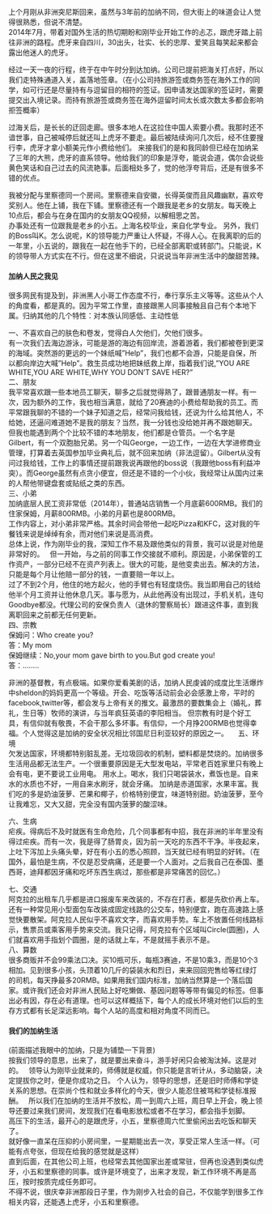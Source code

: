 

上个月刚从非洲突尼斯回来，虽然与3年前的加纳不同，但大街上的味道会让人觉得很熟悉，但说不清楚。  
2014年7月，带着对国外生活的热切期盼和刚毕业开始工作的忐忑，跟虎牙踏上前往非洲的路程。虎牙来自四川，30出头，壮实、长的忠厚、爱笑且每笑起来都会露出他迷人的虎牙。  

经过一天一夜的行程，终于在中午时分到达加纳。公司已提前把海关打点好，所以我们走特殊通道入关，盖落地签章。（在小公司持旅游签或商务签在海外工作的同学，如可行还是尽量持有与逗留目的相符的签证。因申请发达国家的签证时，需要提交出入境记录。而持有旅游签或商务签在海外逗留时间太长或次数太多都会影响拒签概率）  

过海关后，是长长的迂回走廊。很多本地人在这拉住中国人索要小费。我那时还不谙世事，自己被喊停后就还叫上虎牙不要走。最后被陆续询问几次后，经不住要搜行李，虎牙才拿小额美元作小费给他们。
来接我们的是和我同龄但已经在加纳呆了三年的大熊，虎牙的直系领导。他给我们的印象是浮夸，能说会道，偶尔会说些黄色笑话和自己过去的风流艳事。后面相处多了，觉的他浮夸背后，还是有很多不错的优点。

我被分配与里察德同一个房间。里察德来自安徽，长得英俊而且风趣幽默，喜欢夸奖别人。他在上铺，我在下铺。里察德还有一个跟我是老乡的女朋友。每天晚上10点后，都会与在身在国内的女朋友QQ视频，以解相思之苦。  
办事处还有一位跟我是老乡的小五。上海名校毕业，来自化学专业。
另外，我们的Boss叫K。怎么说呢，K的领导能力严重让人怀疑，不得人心。在我离职的后的一年里，小五说的，跟我在一起在他手下的，已经全部离职或转部门。只能说，K的领导带人方式实在不行。但在这里不细说，只说说当年非洲生活中的酸甜苦辣。

#### 加纳人民之我见 ##
很多网民有提及到，非洲黑人小哥工作态度不行，奉行享乐主义等等。这些从个人的角度看，都是真的。因为平常工作里，直接跟黑人同事接触且自己有个本地下属。归纳其他的几个特性：对本族认同感低、主动性低  

一、不喜欢自己的肤色和卷发，觉得白人欠他们，欠他们很多。  
有一次我们去海边游泳，可能是游的海边有回岸流，游着游着，我们都被卷到更深的海域。突然游的更远的一个妹纸喊”Help”，我们也都不会游，只能是自保，所以都向岸边大喊”Help”。救生员成功地把妹纸救上岸，指着我们说,”YOU ARE WHITE,YOU ARE WHITE,WHY YOU DON’T SAVE HER?”  
二、朋友  
我平常喜欢跟一些本地员工聊天，聊多之后就觉得熟了，跟普通朋友一样。有一次，因为额外的工作，我也相当满意，就给了20赛迪的小费给帮助我的员工。而平常跟我聊的不错的一个妹子知道之后，经常问我给钱，还说为什么给其他人，不给她，还逼问难道她不是我的朋友？当然，我一分钱也没给她并再不跟她聊天。  
但我也能遇到两个个比较不错的本地朋友，他们都是仓管员。一个名字是Gilbert，有一个双胞胎兄弟。另一个叫George，一边工作，一边在大学进修商业管理，打算着去英国参加毕业典礼后，就不回来加纳（非法逗留）。Gilbert从没有问过我给钱，工作上的事情还提前跟我说再跟他的boss说（我跟他boss有利益冲突）。而George虽然有点贪小便宜，但还是不错的一个小伙，我经常让从国内过来的人帮他带键盘套或贴纸之类的东西。  
三、小弟  
加纳底层人民工资非常低（2014年），普通站店销售一个月底薪600RMB。我们的住家保姆，月薪800RMB。小弟的月薪也是800RMB。  
工作内容上，对小弟非常严格。其余时间会带他一起吃Pizza和KFC，这对我的午餐钱来说是绰绰有余，而对他们来说是高消费。  
总体上说，作为刚毕业的我，深知工作不易及跟他类似的背景，我可以说是对他是非常好的。  
但一开始，与之前的同事工作交接就不顺利。原因是，小弟保管的工作资产，一部分已经不在资产列表上。很大的可能，是他变卖出去。解决的方法，只能是每个月让他赔一部分的钱，一直要赔一年以上。  
过了不到2个月，他住的地方起火，他的手臂也有轻度烧伤。我当即用自己的钱给他半个月工资并让他休息几天。事与愿为，从此他再没有出现过，手机关机，连句Goodbye都没。代理公司的安保负责人（退休的警察局长）跟进这件事，直到我离职回来之前都无任何更新。    
四、宗教  
保姆问：Who create you?  
答：My mom  
保姆继续：No,your mom gave birth to you.But god create you!  
答：……..  
  
非洲的基督教，有点极端。如果你爱看美剧的话，加纳人民虔诚的成度比生活爆炸中sheldon的妈妈更高一个等级。开会、吃饭等活动前会必会感激上帝，平时的facebook,twitter等，都会发与上帝有关的推文。最激昂的要数集会上（婚礼，葬礼，生日等）牧师的演讲，与当年疯狂英语的李阳相当。
但宗教有时是个好工具，有信仰就有敬畏，不会干那么多坏事。有信仰，一个月挣200RMB也觉得幸福。个人觉得这是加纳的安全状况相比邻国尼日利亚较好的原因之一。    
五、环境  
欠发达国家，环境都特别脏乱差。无垃圾回收的机制，塑料都是焚烧的。加纳很多生活用品都无法生产。一个很重要原因是无大型发电站，平常老百姓家里只有晚上会有电，更不要说工业用电。
用水上。喝水，我们只喝袋装水，煮饭也是。自来水的水质也不好，一用自来水刷牙，就会牙痛。
加纳是赤道国家，水果丰富。我们吃的多是奶油菠萝、芒果和椰子，价格特别便宜，味道特别甜。奶油菠萝，至今让我难忘，又大又甜，完全没有国内菠萝的酸涩味。  

六、生病  
疟疾。得病后不及时就医有生命危险，几个同事都有中招，我在非洲的半年里没有得过疟疾。而有一次，我是得了肠胃炎，因为前一天吃的东西不干净。半夜起来，上吐下泻加上头痛头晕，好在有小五的悉心照顾，当天就已经有明显的好转。（在国外，最怕是生病，不仅是忍受病痛，还是要一个人面对。之后我自己在泰国、墨西哥，迪拜都因牙痛和吃坏东西生病过，那些都是非常痛苦的回忆。）

七、交通  
阿克拉的出租车几乎都是进口报废车来改装的，不存在打表，都是先砍价再上车。还有一种常见用小型面包车改装成固定线路的公交车，特别便宜，跑在高速路上感觉快要散架。阿克拉人民似乎不喜欢文字，而喜欢用手势。车上不放置任何线路标示，售票员或乘客用手势来交流。我只记得，阿克拉有个区域叫Circle(圆圈)，人们就喜欢用手指划个圆圈，是的话就上车，不是就摇手表示不是。  
八、算数  
很多商贩并不会99乘法口决。买10瓶可乐，每瓶3赛迪，不是10乘3，而是10个3相加。见到很多小孩，头顶着10几斤的袋装水和烈日，来来回回兜售给等红绿灯的司机，每天挣最多20RMB。如果用我们国内标准，加纳当然算是一个落后国家。或许我们还会对非洲人民贴上好吃懒做、基因问题等等带有偏见的标签。但事出必有因，存在必有道理。也可以这样概括下，每个人的成长环境对他们以后的生存方式都有长足深远影响。每个人站的高度和相对角度不同而已。


#### 	我们的加纳生活 ##
(前面描述我眼中的加纳，只是为铺垫一下背景)  
按我们领导的意思，出来了，就是要出来奋斗，游手好闲只会被淘汰掉。这是对的。  
领导认为刚毕业就来的，师傅就是权威，你只能是言听计从，多动脑袋，决定提拔你之时，便是你成功之日。 
个人认为，领导的思想，还是旧时师傅和学徒关系的思想。在崇尚个性和就业多样化的今天，很少人能忍住被骂和学徒标准报酬。  
所以我们在加纳的生活并不放松，周一到周六上班，周日早上开会，晚上领导还要过来我们房间，发现我们在看电影放松或者不在学习，都会指手划脚。  
高压下的生活，最开心的是跟虎牙，小五，里察德周六忙里偷闲出去吃饭和聊天了。  
就好像一直呆在压抑的小房间里，一星期能出去一次，享受正常人生活一样。（可能有点夸张，但现在给我的感觉就是这样）  
直到后面，在其他公司上班，也经常去其他国家出差或常驻，但再也没遇到类似虎牙，小五和里察德的同事。或许是环境变了，出来才发现，新工作环境不再是高压，按时按质完成任务即可。  
不得不说，很庆幸非洲那段日子里，作为刚步入社会的自己，不仅能学到很多工作相关内容，还能遇上虎牙，小五和里察德。  



